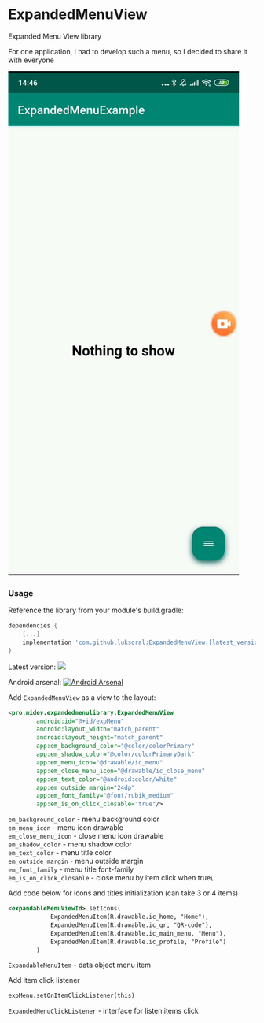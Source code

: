 # ExpandedMenuView
Expanded Menu View library

For one application, I had to develop such a menu, so I decided to share it with everyone

![simple](images/expandedmenuview.gif)

### Usage

Reference the library from your module's build.gradle:

``` gradle
dependencies {
    [...]
    implementation 'com.github.luksoral:ExpandedMenuView:[latest_version]'
}
```

Latest version: [![](https://jitpack.io/v/luksoral/ExpandedMenuView.svg)](https://jitpack.io/#luksoral/ExpandedMenuView)

Android arsenal: [![Android Arsenal]( https://img.shields.io/badge/Android%20Arsenal-Expanded%20Menu%20View-green.svg?style=flat )]( https://android-arsenal.com/details/1/7809 )

Add `ExpandedMenuView` as a view to the layout:

``` xml
<pro.midev.expandedmenulibrary.ExpandedMenuView
        android:id="@+id/expMenu"
        android:layout_width="match_parent"
        android:layout_height="match_parent"
        app:em_background_color="@color/colorPrimary"
        app:em_shadow_color="@color/colorPrimaryDark"
        app:em_menu_icon="@drawable/ic_menu"
        app:em_close_menu_icon="@drawable/ic_close_menu"
        app:em_text_color="@android:color/white"
        app:em_outside_margin="24dp"
        app:em_font_family="@font/rubik_medium"
        app:em_is_on_click_closable="true"/>
```

`em_background_color` - menu background color\
`em_menu_icon` - menu icon drawable\
`em_close_menu_icon` - close menu icon drawable\
`em_shadow_color` - menu shadow color\
`em_text_color` - menu title color\
`em_outside_margin` - menu outside margin\
`em_font_family` - menu title font-family\
`em_is_on_click_closable` - close menu by item click when true\

Add code below for icons and titles initialization (can take 3 or 4 items)

``` xml
<expandableMenuViewId>.setIcons(
            ExpandedMenuItem(R.drawable.ic_home, "Home"),
            ExpandedMenuItem(R.drawable.ic_qr, "QR-code"),
            ExpandedMenuItem(R.drawable.ic_main_menu, "Menu"),
            ExpandedMenuItem(R.drawable.ic_profile, "Profile")
        )
```

`ExpandableMenuItem` - data object menu item

Add item click listener
``` xml
expMenu.setOnItemClickListener(this)
```

`ExpandedMenuClickListener` - interface for listen items click
